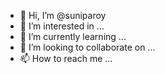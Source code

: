 - 👋 Hi, I’m @suniparoy
- 👀 I’m interested in ...
- 🌱 I’m currently learning ...
- 💞️ I’m looking to collaborate on ...
- 📫 How to reach me ...

<!---
suniparoy/suniparoy is a ✨ special ✨ repository because its `README.md` (this file) appears on your GitHub profile.
You can click the Preview link to take a look at your changes.
--->
